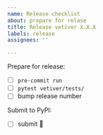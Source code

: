 ```yaml
---
name: Release checklist
about: prepare for relase
title: Release vetiver X.X.X
labels: release
assignees: ''

---
```


Prepare for release:

- [ ] `pre-commit run`
- [ ] `pytest vetiver/tests/`
- [ ] bump release number

Submit to PyPI:
- [ ] submit 🎉
